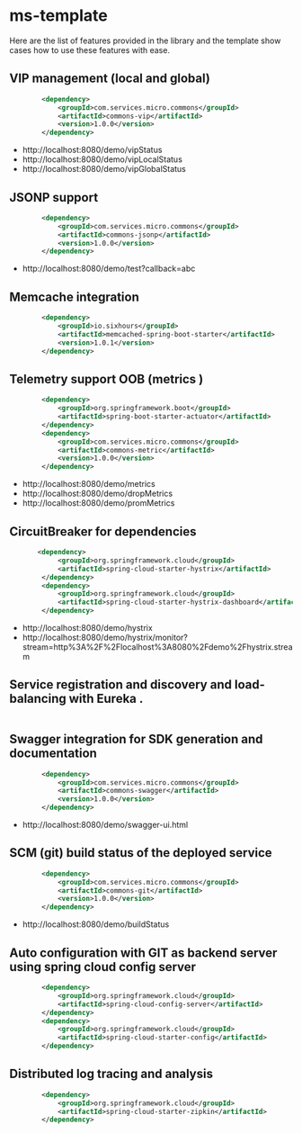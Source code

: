 # ms-template

Here are the list of features provided in the library and the template show cases how to use these features with ease. 

## VIP management (local and global)
```xml
        <dependency>
            <groupId>com.services.micro.commons</groupId>
            <artifactId>commons-vip</artifactId>
            <version>1.0.0</version>
        </dependency>
```
* http://localhost:8080/demo/vipStatus
* http://localhost:8080/demo/vipLocalStatus
* http://localhost:8080/demo/vipGlobalStatus

## JSONP support
```xml
        <dependency>
            <groupId>com.services.micro.commons</groupId>
            <artifactId>commons-jsonp</artifactId>
            <version>1.0.0</version>
        </dependency>
```

* http://localhost:8080/demo/test?callback=abc

## Memcache integration
```xml
        <dependency>
            <groupId>io.sixhours</groupId>
            <artifactId>memcached-spring-boot-starter</artifactId>
            <version>1.0.1</version>
        </dependency>
```
        


## Telemetry support OOB (metrics ) 
```xml
        <dependency>
            <groupId>org.springframework.boot</groupId>
            <artifactId>spring-boot-starter-actuator</artifactId>
        </dependency>
        <dependency>
            <groupId>com.services.micro.commons</groupId>
            <artifactId>commons-metric</artifactId>
            <version>1.0.0</version>
        </dependency>
```

*  http://localhost:8080/demo/metrics
*  http://localhost:8080/demo/dropMetrics
*  http://localhost:8080/demo/promMetrics



## CircuitBreaker for dependencies 
```xml
       <dependency>
            <groupId>org.springframework.cloud</groupId>
            <artifactId>spring-cloud-starter-hystrix</artifactId>
        </dependency>
        <dependency>
            <groupId>org.springframework.cloud</groupId>
            <artifactId>spring-cloud-starter-hystrix-dashboard</artifactId>
        </dependency>
```
* http://localhost:8080/demo/hystrix
* http://localhost:8080/demo/hystrix/monitor?stream=http%3A%2F%2Flocalhost%3A8080%2Fdemo%2Fhystrix.stream

## Service registration and discovery and load-balancing with Eureka . 
```xml
```
## Swagger integration for SDK generation and documentation
```xml
        <dependency>
            <groupId>com.services.micro.commons</groupId>
            <artifactId>commons-swagger</artifactId>
            <version>1.0.0</version>
        </dependency>
```
*  http://localhost:8080/demo/swagger-ui.html
 
## SCM (git) build status of the deployed service
```xml
        <dependency>
            <groupId>com.services.micro.commons</groupId>
            <artifactId>commons-git</artifactId>
            <version>1.0.0</version>
        </dependency>
```
*  http://localhost:8080/demo/buildStatus
 

 
## Auto configuration with GIT as backend server using spring cloud config server
```xml
        <dependency>
            <groupId>org.springframework.cloud</groupId>
            <artifactId>spring-cloud-config-server</artifactId>
        </dependency>
        <dependency>
            <groupId>org.springframework.cloud</groupId>
            <artifactId>spring-cloud-starter-config</artifactId>
        </dependency>
```

## Distributed log tracing and analysis
```xml
        <dependency>
            <groupId>org.springframework.cloud</groupId>
            <artifactId>spring-cloud-starter-zipkin</artifactId>
        </dependency>
```
